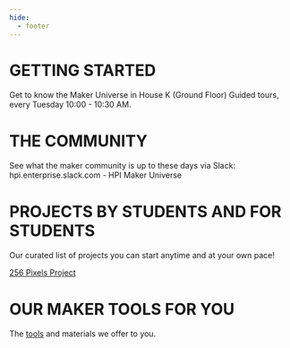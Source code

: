 ```yaml
---
hide:
  - footer
---
```


# GETTING STARTED

Get to know the Maker Universe in House K (Ground Floor) Guided tours, every Tuesday 10:00 - 10:30 AM.

# THE COMMUNITY 
See what the maker community is up to these days via Slack: hpi.enterprise.slack.com - HPI Maker Universe

# PROJECTS BY STUDENTS AND FOR STUDENTS

Our curated list of projects you can start anytime and at your own pace!

[256 Pixels Project](./projects/256-pixels-project.md)

# OUR MAKER TOOLS FOR YOU

The [tools](./tools/tools.md) and materials we offer to you.